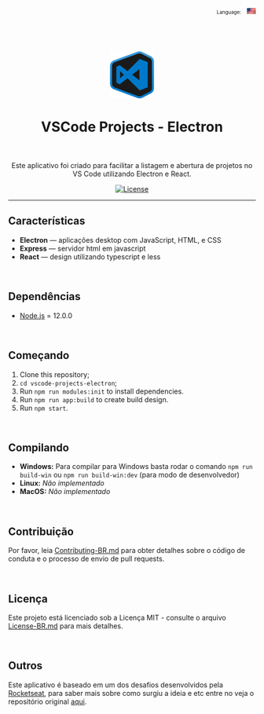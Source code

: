 <p align="right">
    <span style="font-size: 10px">Language:</span>&nbsp;&nbsp;
    <a href="Readme.md">
        <img src="./src/images/locales/united-states.gif" width="18" alt="English">
    </a>
</p>

<h1 align="center">
    <br><img src="src/images/tray.png" alt="GoBarber" width="90">
    <br><br>
    VSCode Projects - Electron
    <br><br>
</h1>

<p align="center">
    Este aplicativo foi criado para facilitar a listagem e abertura de projetos no VS Code utilizando Electron e React.
</p>

<p align="center">
    <a href="https://opensource.org/licenses/MIT">
        <img src="https://img.shields.io/github/license/rocketseat/youtube-challenge-electron-tray?color=%237159c1&logo=mit" alt="License">
    </a>
</p>

<hr>

## Características

- **Electron** — aplicações desktop com JavaScript, HTML, e CSS
- **Express** — servidor html em javascript
- **React** — design utilizando typescript e less

<br>

## Dependências

- [Node.js](https://nodejs.org/en/) = 12.0.0

<br>

## Começando

1. Clone this repository;
2. `cd vscode-projects-electron`;<br />
3. Run `npm run modules:init` to install dependencies.<br />
4. Run `npm run app:build` to create build design.<br />
4. Run `npm start`.

<br>

## Compilando

- **Windows:** Para compilar para Windows basta rodar o comando `npm run build-win` ou `npm run build-win:dev` (para modo de desenvolvedor)
- **Linux:** _Não implementado_
- **MacOS:** _Não implementado_

<br>

## Contribuição

Por favor, leia [Contributing-BR.md](Contributing-BR.md) para obter detalhes sobre o código de conduta e o processo de envio de pull requests.

<br>

## Licença

Este projeto está licenciado sob a Licença MIT - consulte o arquivo [License-BR.md](License-BR.md) para mais detalhes.

<br>

## Outros

Este aplicativo é baseado em um dos desafios desenvolvidos pela <a href="https://github.com/rocketseat">Rocketseat</a>, para saber mais sobre como surgiu a ideia e etc entre no veja o repositório original <a href="https://github.com/rocketseat-content/youtube-challenge-electron-tray">aqui</a>.